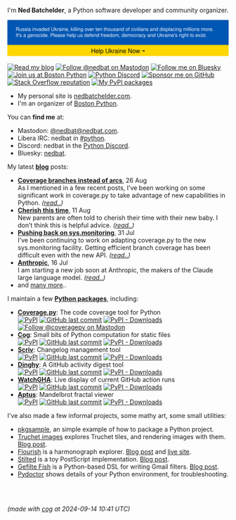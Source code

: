 <!--

You can manually process this file with cog:

    $ python -m pip install -r requirements.pip
    $ python -m cogapp -rP README.md

On GitHub, it's generated by an action:

    https://github.com/nedbat/nedbat/blob/main/.github/workflows/build.yml

-->

<!-- [[[cog

    import base64
    import datetime
    import os
    import sys
    import time
    from urllib.parse import quote, urlencode

    import requests

    def requests_get_json(url):
        """Get JSON data from a URL, with retries."""
        headers = {}
        token = None
        if "github.com" in url:
            token = os.environ.get("GITHUB_TOKEN", "")
        if token:
            headers["Authorization"] = f"Bearer {token}"

        for _ in range(3):
            sys.stderr.write(f"Fetching {url}\n")
            resp = requests.get(url, headers=headers)
            if resp.status_code == 200:
                break
            print(f"{resp.status_code} from {url}:", file=sys.stderr)
            print(resp.text, file=sys.stderr)
            time.sleep(1)
        else:
            raise Exception(f"Couldn't get data from {url}")
        return resp.json()

    def rounded_nice(n):
        """Make a good human-readable summary of a number: 1734 -> "1.7k"."""
        n = int(n)
        ndigits = len(str(n))
        if ndigits <= 3:
            return str(n)
        elif 3 < ndigits <= 4:
            return f"{round(n/1000, 1):.1f}k"
        elif 4 < ndigits <= 6:
            return f"{round(n/1000):d}k"
        elif 6 < ndigits <= 7:
            return f"{round(n/1_000_000, 1):.1f}M"
        elif 7 < ndigits <= 9:
            return f"{round(n/1_000_000):d}M"

    def shields_url(
        url=None,
        label=None,
        message=None,
        color=None,
        label_color=None,
        logo=None,
        logo_color=None,
        link=None,
        qargs=None,
        **kwargs, # play fast and loose with arguments.
    ):
        """Flexible building of a shields.io URL with optional components."""
        params = {"style": "flat"}
        if url is None:
            url = "".join([
                "/badge/",
                quote(label or ""),
                "-",
                quote(message),
                "-",
                color,
                ])
        else:
            if label:
                params["label"] = label
        url = "https://img.shields.io" + url
        if label_color:
            params["labelColor"] = label_color
        if logo:
            params["logo"] = logo
        if logo_color:
            params["logoColor"] = logo_color
        if link:
            params["link"] = link
        if qargs:
            params.update(qargs)
        return url + "?" + urlencode(params)

    def md_image(image_url, text, link):
        """Build the Markdown for an image.

        image_url: the URL for the image.
        text: used for both the alt text and the title of the image.
        link: the URL destination when clicking on the image.
        """
        return f'[![{text}]({image_url} "{text}")]({link})'

    def md_badge(**kwargs):
        """Build the Markdown for a shields.io badge."""
        return md_image(image_url=shields_url(**kwargs), text=kwargs["text"], link=kwargs["link"])

    def md_dynamic_badge(url, query, **kwargs):
        qargs = {
            "url": url,
            "query": query,
            "label": kwargs.pop("label"),
        }
        return md_badge(url="/badge/dynamic/json", qargs=qargs, **kwargs)

    def md_badge_mastodon(server, handle):
        """A badge for a Mastodon account."""
        # https://github.com/badges/shields/issues/4492
        # https://docs.joinmastodon.org/methods/accounts/#lookup
        url = f"https://{server}/api/v1/accounts/lookup?acct={handle}"
        followers = requests_get_json(url)["followers_count"]
        return md_badge(
            label=f"@{handle}", message=rounded_nice(followers),
            logo="mastodon", color="96a3b0", label_color="450657", logo_color="ffffff",
            text=f"Follow @{handle} on Mastodon", link=f"https://{server}/@{handle}",
        )

    def md_badge_stackoverflow(userid):
        """A badge for a Stackoverflow account."""
        data = requests_get_json(f"https://api.stackexchange.com/2.3/users/{userid}?order=desc&sort=reputation&site=stackoverflow")["items"][0]
        rep_points = rounded_nice(data["reputation"])
        gold = rounded_nice(data["badge_counts"]["gold"])
        silver = rounded_nice(data["badge_counts"]["silver"])
        bronze = rounded_nice(data["badge_counts"]["bronze"])
        sp = "\N{THIN SPACE}"
        return md_badge(
            logo="stackoverflow", logo_color=None, label_color="333333", color="e6873e",
            message=(
                f"{rep_points} "
                + f"\N{LARGE YELLOW CIRCLE}{sp}{gold} "
                + f"\N{MEDIUM WHITE CIRCLE}{sp}{silver} "
                + f"\N{LARGE BROWN CIRCLE}{sp}{bronze}"
            ),
            text="Stack Overflow reputation", link=data["link"],
        )

    def data_url(image_file):
        """Read an image file and return a self-contained data URL."""
        assert image_file.endswith(".png")
        with open(image_file, "rb") as imgf:
            b64 = base64.b64encode(imgf.read()).decode("ascii")
        return f"data:image/png;base64,{b64}"

]]] -->
<!-- [[[end]]] -->

I'm **Ned Batchelder**, a Python software developer and community organizer.

[![Stand With Ukraine](https://raw.githubusercontent.com/vshymanskyy/StandWithUkraine/main/banner2-direct.svg)](https://vshymanskyy.github.io/StandWithUkraine)


<!-- [[[cog
print(md_badge(
    logo=data_url("pencil.png"), logo_color="white", label_color="eeeeee", message="Blog etc", color="888888",
    text="Read my blog", link="https://nedbatchelder.com",
))
print(md_badge_mastodon("hachyderm.io", "nedbat"))
print(md_badge(
    logo="icloud", logo_color="white",
    message="Bluesky", color="3686f7",
    text="Follow me on Bluesky", link="https://bsky.app/profile/nedbat.com",
))
print(md_badge(
    logo="meetup", logo_color="red", label_color="eeeeee", message="Boston Python", color="4d7954",
    text="Join us at Boston Python", link="https://about.bostonpython.com",
))
print(md_badge(
    logo="discord", logo_color="white", label_color="7289da", message="Discord", color="ffe97c",
    text="Python Discord", link="https://discord.gg/python",
))
print(md_badge(
    logo="GitHub", label="\N{HEAVY BLACK HEART}", message="Sponsor me", color="brightgreen",
    text="Sponsor me on GitHub", link="https://github.com/sponsors/nedbat",
))
print(md_badge_stackoverflow(14343))
print(md_badge(
    logo="python", logo_color="FFE873", label_color="306998", message="PyPI", color="4B8BBE",
    text="My PyPI packages", link="https://pypi.org/user/nedbatchelder",
))
]]] -->
[![Read my blog](https://img.shields.io/badge/-Blog%20etc-888888?style=flat&labelColor=eeeeee&logo=data%3Aimage%2Fpng%3Bbase64%2CiVBORw0KGgoAAAANSUhEUgAAADgAAAA4CAMAAACfWMssAAABpFBMVEX%2F%2F%2F%2F%2F%2F%2F%2F%2F%2F%2F%2F%2F%2F%2F%2F%2F%2F%2F8AAAD%2F%2F%2F%2F%2F%2F%2F%2F%2F%2F%2F8AAAAAAACwsLABAQEBAQEBAQGlpaUCAgICAgIXFxdycnKAgIBVVVSZmZgDAwMQEBANDQ0JCQgCAgIAAAAWFhYAAAAYGBgXFxcVFRUEBAQ5OTkZGRlTU1NqampmZmaAgHxfX198fHyKioqQkJCurqoMDAwFBQQAAAAgIB0QEBARERAjIyMaGhoXFxcVFRUAAAAVFRUXFxcVFRUBAQEnJyc9PT0uLi4tLS0lJSUzMzMtLS1ISEhFRUVERERhYV5XV1cPDw9GRkZWVlY%2FPz5aWlpjY19hYWFaWlojIyNjY2NLS0srKytnZ2c2NjZzc3IKCgqFhYUrKyuNjYDa2toFBQUaGhoXFxcKCgoUFBQcHBwKCgoKCgoAAAAICAEWFhYnJyMAAAAKCgoMDAwAAAAAAAAjIyM2NjYAAAARERExMSkKCgpRUU4bGxtHR0cAAAA%2BPj4oKCdOTkhZWVkFBQVPT086OjpNTUk5OTkBAQFLS0teXlZKSkpQUFBvb241NTUAAABvb294eHgAAACBIqjAAAAAi3RSTlMBBgMHCAACBQT9%2Bw%2F18eoT7efLNCQeF%2Fny8u%2Fk29nW08%2B3eHZYOi8rKCMgGxkH%2BvXz7Ofk4t%2Fc1cfFwLy2spiUjoqFd2VjXVlTUVBMR0ZCPz8%2BOzs3NjEtLB0aCwr%2B9Orq6OXi09LMxr%2B%2Fu7qro5qSj46HhIOAf317dXBtamlhVVBHRDYxKSckHhcWCkdRuAAAArhJREFUSMeV1mdX2zAUBuDrCNlJWIEQ9ipQNi0tpYWyZwuljEILBbr33nvv8f7pxkoT2fg6TvRFOdf3OTrOa9kiYVphU0hBycmQBWSEQgapyaICKcywRcKe7KbdticzCZFqIocT5HSGxxXuA1DVUkCWfdXhpL%2BzUk6NZ8pRXq6pYqEaeKGacnYjSdcjxUYtMJPspRxd6XGgOenIWi8GWskgH0deV96b6l3tR2Q%2BRBlnOZ003G446SrTmX0tQskO6b%2FV4cjtKm8BGNxWzr76BljKyZWrGBq20%2Ff0GWijAEcZB1z%2Fk3LfY4hsZuJwupDT9TYjPW6W2u5HGTBNlHYy2AFDpWR01QGTZBCzXsjheprgHHcKE%2FXAo2QTcU7Hf%2F4Y3ONuIzCudgcTP%2Bv0GDdVUzbX3cC4iVQT5esm073%2BruIo46bSvZSfe5rpJV83yLjnupfUtvA%2Bbp1HGPdSuzC5nczmXjuz5h%2FvjgEvi7S67olYdzi7U1PIuy3aGXfhrdtJYtwVZr13e5wgz3aKX2LcB09mnm0RP8S4WW%2FWtKf0jXHROS5rt9tfy7h5LmsKdAdOsFmTy9X4OCYzcrhVxlWd5J0gXVqp5h3%2F6tTrLV%2F0uqJT3BdeuOJYOsg7%2FhWo41jn3GnfV5mOY8zriv2djiMR9bplf6fjeIXivW7F3%2Bk4%2BgaqOxtdLnYmi9NxLOKh7K53uJKsTscxii1hdl3T7mzgyUCVfkeH7N%2B%2FrmoX%2BIVXcUxjTpW2LitXFg92Ko7duthOqnQuZrv27E7HsYDH%2F0uJMaBuUzvu8dZxyFF8TK33IIr694XsAVY7HcfPCIrWhFwcAYY%2FJUtZ19NxSGMKQE1LI6L3N4TM%2BcBMRl8J7NE%2F0UXaBcUfNslsUwm0%2FLXMQOeO4zZwY7ZPlfJwkjoi974IM28naC3uKOXh%2FgEMt7c2Kju6aAAAAABJRU5ErkJggg%3D%3D&logoColor=white&link=https%3A%2F%2Fnedbatchelder.com "Read my blog")](https://nedbatchelder.com)
[![Follow @nedbat on Mastodon](https://img.shields.io/badge/%40nedbat-3.4k-96a3b0?style=flat&labelColor=450657&logo=mastodon&logoColor=ffffff&link=https%3A%2F%2Fhachyderm.io%2F%40nedbat "Follow @nedbat on Mastodon")](https://hachyderm.io/@nedbat)
[![Follow me on Bluesky](https://img.shields.io/badge/-Bluesky-3686f7?style=flat&logo=icloud&logoColor=white&link=https%3A%2F%2Fbsky.app%2Fprofile%2Fnedbat.com "Follow me on Bluesky")](https://bsky.app/profile/nedbat.com)
[![Join us at Boston Python](https://img.shields.io/badge/-Boston%20Python-4d7954?style=flat&labelColor=eeeeee&logo=meetup&logoColor=red&link=https%3A%2F%2Fabout.bostonpython.com "Join us at Boston Python")](https://about.bostonpython.com)
[![Python Discord](https://img.shields.io/badge/-Discord-ffe97c?style=flat&labelColor=7289da&logo=discord&logoColor=white&link=https%3A%2F%2Fdiscord.gg%2Fpython "Python Discord")](https://discord.gg/python)
[![Sponsor me on GitHub](https://img.shields.io/badge/%E2%9D%A4-Sponsor%20me-brightgreen?style=flat&logo=GitHub&link=https%3A%2F%2Fgithub.com%2Fsponsors%2Fnedbat "Sponsor me on GitHub")](https://github.com/sponsors/nedbat)
[![Stack Overflow reputation](https://img.shields.io/badge/-373k%20%F0%9F%9F%A1%E2%80%8976%20%E2%9A%AA%E2%80%89575%20%F0%9F%9F%A4%E2%80%89670-e6873e?style=flat&labelColor=333333&logo=stackoverflow&link=https%3A%2F%2Fstackoverflow.com%2Fusers%2F14343%2Fned-batchelder "Stack Overflow reputation")](https://stackoverflow.com/users/14343/ned-batchelder)
[![My PyPI packages](https://img.shields.io/badge/-PyPI-4B8BBE?style=flat&labelColor=306998&logo=python&logoColor=FFE873&link=https%3A%2F%2Fpypi.org%2Fuser%2Fnedbatchelder "My PyPI packages")](https://pypi.org/user/nedbatchelder)
<!-- [[[end]]] -->


- My personal site is [nedbatchelder.com][nedbat].
- I'm an organizer of [Boston Python][bp].
<!--
- I'm between gigs. My most recent was at [2U/edX](https://edx.org) working on the [Open edX project](https://openedx.org).
-->

You can **find me** at:

- Mastodon: [@nedbat@nedbat.com][mastodon].
- Libera IRC: nedbat in [#python][libera].
- Discord: nedbat in the [Python Discord][discord].
- Bluesky: [nedbat](https://bsky.app/profile/nedbat.com).

<!--
  ##
  ## BLOG POSTS
  ##
  -->

<!-- [[[cog
    blogdata = requests_get_json("https://nedbatchelder.com/summary.json")

    def write_blog_post(entry, twoline=False):
        when = datetime.datetime.strptime(entry['when_iso'], "%Y%m%d")
        print(f"- **[{entry['title']}]({entry['url']})**, {when:%-d %b}", end="")
        if twoline:
            # Two trailing spaces make a line break in Markdown.
            print(f"  \n{entry['description_text']} *([read..]({entry['url']}))*")
        else:
            print()
]]] -->
<!-- [[[end]]] -->

My latest **[blog][blog]** posts:

<!-- [[[cog
    N_ENTRIES = 4
    entries = blogdata["entries"][:N_ENTRIES]
    for entry in entries:
        write_blog_post(entry, twoline=True)
    print("- and [many more][blog]..")
]]] -->
- **[Coverage branches instead of arcs](https://nedbatchelder.com/blog/202408/coverage_branches_instead_of_arcs.html)**, 26 Aug  
As I mentioned in a few recent posts, I’ve been working on some significant work in coverage.py to take advantage of new capabilities in Python. *([read..](https://nedbatchelder.com/blog/202408/coverage_branches_instead_of_arcs.html))*
- **[Cherish this time](https://nedbatchelder.com/blog/202408/cherish_this_time.html)**, 11 Aug  
New parents are often told to cherish their time with their new baby. I don’t think this is helpful advice. *([read..](https://nedbatchelder.com/blog/202408/cherish_this_time.html))*
- **[Pushing back on sys.monitoring](https://nedbatchelder.com/blog/202407/pushing_back_on_sysmonitoring.html)**, 31 Jul  
I’ve been continuing to work on adapting coverage.py to the new sys.monitoring facility. Getting efficient branch coverage has been difficult even with the new API. *([read..](https://nedbatchelder.com/blog/202407/pushing_back_on_sysmonitoring.html))*
- **[Anthropic](https://nedbatchelder.com/blog/202407/anthropic.html)**, 16 Jul  
I am starting a new job soon at Anthropic, the makers of the Claude large language model. *([read..](https://nedbatchelder.com/blog/202407/anthropic.html))*
- and [many more][blog]..
<!-- [[[end]]] -->

<!--
  ##
  ## PYPI PACKAGES
  ##
  -->

<!-- [[[cog
    pkgs = [
        # (pypi name, human name, github repo, (mastserver, masthandle)),
        ("coverage", "Coverage.py", "nedbat/coveragepy", ("hachyderm.io", "coveragepy")),
        ("cogapp", "Cog", "nedbat/cog"),
        ("scriv", "Scriv", "nedbat/scriv"),
        ("dinghy", "Dinghy", "nedbat/dinghy"),
        ("watchgha", "WatchGHA", "nedbat/watchgha"),
        ("aptus", "Aptus", "nedbat/aptus"),
    ]

    def write_package(pkg, human, repo, mastinfo=None):
        description = requests_get_json(f"https://api.github.com/repos/{repo}")["description"]
        print(f'- [**{human}**](https://github.com/{repo}): {description}  ') # trailing spaces for Markdown line break...
        print(f'  [![PyPI](https://img.shields.io/pypi/v/{pkg}?style=flat "The {pkg} PyPI page")](https://pypi.org/project/{pkg})')
        print(f'  [![GitHub last commit](https://img.shields.io/github/last-commit/{repo}?logo=github&style=flat "Recent {human.lower()} commits")](https://github.com/{repo}/commits)')
        print(f'  [![PyPI - Downloads](https://img.shields.io/pypi/dm/{pkg}?style=flat "Download stats for {pkg}")](https://pypistats.org/packages/{pkg})')
        if mastinfo is not None:
            print('  ', md_badge_mastodon(*mastinfo), sep='')
]]] -->
<!-- [[[end]]] -->

I maintain a few [**Python packages**][ned_pypi], including:

<!-- [[[cog
    for args in pkgs:
        write_package(*args)
]]] -->
- [**Coverage.py**](https://github.com/nedbat/coveragepy): The code coverage tool for Python  
  [![PyPI](https://img.shields.io/pypi/v/coverage?style=flat "The coverage PyPI page")](https://pypi.org/project/coverage)
  [![GitHub last commit](https://img.shields.io/github/last-commit/nedbat/coveragepy?logo=github&style=flat "Recent coverage.py commits")](https://github.com/nedbat/coveragepy/commits)
  [![PyPI - Downloads](https://img.shields.io/pypi/dm/coverage?style=flat "Download stats for coverage")](https://pypistats.org/packages/coverage)
  [![Follow @coveragepy on Mastodon](https://img.shields.io/badge/%40coveragepy-243-96a3b0?style=flat&labelColor=450657&logo=mastodon&logoColor=ffffff&link=https%3A%2F%2Fhachyderm.io%2F%40coveragepy "Follow @coveragepy on Mastodon")](https://hachyderm.io/@coveragepy)
- [**Cog**](https://github.com/nedbat/cog): Small bits of Python computation for static files  
  [![PyPI](https://img.shields.io/pypi/v/cogapp?style=flat "The cogapp PyPI page")](https://pypi.org/project/cogapp)
  [![GitHub last commit](https://img.shields.io/github/last-commit/nedbat/cog?logo=github&style=flat "Recent cog commits")](https://github.com/nedbat/cog/commits)
  [![PyPI - Downloads](https://img.shields.io/pypi/dm/cogapp?style=flat "Download stats for cogapp")](https://pypistats.org/packages/cogapp)
- [**Scriv**](https://github.com/nedbat/scriv): Changelog management tool  
  [![PyPI](https://img.shields.io/pypi/v/scriv?style=flat "The scriv PyPI page")](https://pypi.org/project/scriv)
  [![GitHub last commit](https://img.shields.io/github/last-commit/nedbat/scriv?logo=github&style=flat "Recent scriv commits")](https://github.com/nedbat/scriv/commits)
  [![PyPI - Downloads](https://img.shields.io/pypi/dm/scriv?style=flat "Download stats for scriv")](https://pypistats.org/packages/scriv)
- [**Dinghy**](https://github.com/nedbat/dinghy): A GitHub activity digest tool  
  [![PyPI](https://img.shields.io/pypi/v/dinghy?style=flat "The dinghy PyPI page")](https://pypi.org/project/dinghy)
  [![GitHub last commit](https://img.shields.io/github/last-commit/nedbat/dinghy?logo=github&style=flat "Recent dinghy commits")](https://github.com/nedbat/dinghy/commits)
  [![PyPI - Downloads](https://img.shields.io/pypi/dm/dinghy?style=flat "Download stats for dinghy")](https://pypistats.org/packages/dinghy)
- [**WatchGHA**](https://github.com/nedbat/watchgha): Live display of current GitHub action runs  
  [![PyPI](https://img.shields.io/pypi/v/watchgha?style=flat "The watchgha PyPI page")](https://pypi.org/project/watchgha)
  [![GitHub last commit](https://img.shields.io/github/last-commit/nedbat/watchgha?logo=github&style=flat "Recent watchgha commits")](https://github.com/nedbat/watchgha/commits)
  [![PyPI - Downloads](https://img.shields.io/pypi/dm/watchgha?style=flat "Download stats for watchgha")](https://pypistats.org/packages/watchgha)
- [**Aptus**](https://github.com/nedbat/aptus): Mandelbrot fractal viewer  
  [![PyPI](https://img.shields.io/pypi/v/aptus?style=flat "The aptus PyPI page")](https://pypi.org/project/aptus)
  [![GitHub last commit](https://img.shields.io/github/last-commit/nedbat/aptus?logo=github&style=flat "Recent aptus commits")](https://github.com/nedbat/aptus/commits)
  [![PyPI - Downloads](https://img.shields.io/pypi/dm/aptus?style=flat "Download stats for aptus")](https://pypistats.org/packages/aptus)
<!-- [[[end]]] -->

<!--
  ##
  ## OTHER PROJECTS
  ##
  -->

I've also made a few informal projects, some mathy art, some small utilities:

- [pkgsample](https://github.com/nedbat/pkgsample), an simple example of how to package a Python project.
- [Truchet images](https://github.com/nedbat/truchet) explores Truchet tiles, and rendering images with them.
  [Blog post](https://nedbatchelder.com/blog/202208/truchet_images.html).
- [Flourish](https://github.com/nedbat/flourish) is a harmonograph explorer.
  [Blog post](https://nedbatchelder.com/blog/202101/flourish.html) and [live site](https://flourish.nedbat.com/).
- [Stilted](https://github.com/nedbat/stilted) is a toy PostScript implementation.
  [Blog post](https://nedbatchelder.com/blog/202208/stilted.html).
- [Gefilte Fish](https://github.com/nedbat/gefilte) is a Python-based DSL for writing Gmail filters.
  [Blog post](https://nedbatchelder.com/blog/202103/gefilte_fish_gmail_filter_creation.html).
- [Pydoctor](https://github.com/nedbat/pydoctor) shows details of your Python environment, for troubleshooting.

<!--
  ##
  ## FOOTER
  ##
  -->

<br/>
<br/>

<!-- [[[cog
    import datetime
    when = f"{datetime.datetime.now():%Y-%m-%d %H:%M}"
    print(f"*(made with [cog](https://github.com/nedbat/cog) at {when} UTC)*")
]]] -->
*(made with [cog](https://github.com/nedbat/cog) at 2024-09-14 10:41 UTC)*
<!-- [[[end]]] -->

[nedbat]: https://nedbatchelder.com
[blog]: https://nedbatchelder.com/blog
[mastodon]: https://hachyderm.io/@nedbat
[discord]: https://pythondiscord.com
[libera]: https://libera.chat
[bp]: https://bostonpython.com
[ned_pypi]: https://pypi.org/user/nedbatchelder
